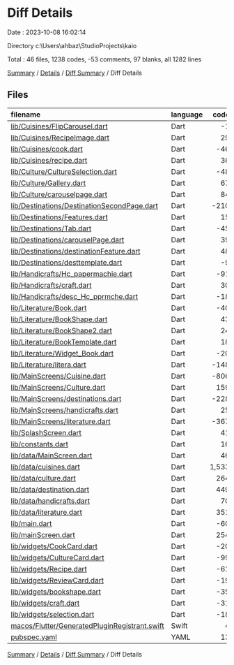 # Diff Details

Date : 2023-10-08 16:02:14

Directory c:\\Users\\ahbaz\\StudioProjects\\kaio

Total : 46 files,  1238 codes, -53 comments, 97 blanks, all 1282 lines

[Summary](results.md) / [Details](details.md) / [Diff Summary](diff.md) / Diff Details

## Files
| filename | language | code | comment | blank | total |
| :--- | :--- | ---: | ---: | ---: | ---: |
| [lib/Cuisines/FlipCarousel.dart](/lib/Cuisines/FlipCarousel.dart) | Dart | -1 | 3 | -1 | 1 |
| [lib/Cuisines/RecipeImage.dart](/lib/Cuisines/RecipeImage.dart) | Dart | 29 | 1 | 7 | 37 |
| [lib/Cuisines/cook.dart](/lib/Cuisines/cook.dart) | Dart | -46 | -24 | -17 | -87 |
| [lib/Cuisines/recipe.dart](/lib/Cuisines/recipe.dart) | Dart | 36 | -1 | 2 | 37 |
| [lib/Culture/CultureSelection.dart](/lib/Culture/CultureSelection.dart) | Dart | -48 | -36 | -5 | -89 |
| [lib/Culture/Gallery.dart](/lib/Culture/Gallery.dart) | Dart | 67 | 0 | 11 | 78 |
| [lib/Culture/carouselpage.dart](/lib/Culture/carouselpage.dart) | Dart | 84 | 1 | 9 | 94 |
| [lib/Destinations/DestinationSecondPage.dart](/lib/Destinations/DestinationSecondPage.dart) | Dart | -210 | -1 | -8 | -219 |
| [lib/Destinations/Features.dart](/lib/Destinations/Features.dart) | Dart | 15 | 0 | 3 | 18 |
| [lib/Destinations/Tab.dart](/lib/Destinations/Tab.dart) | Dart | -45 | -1 | -3 | -49 |
| [lib/Destinations/carouselPage.dart](/lib/Destinations/carouselPage.dart) | Dart | 39 | 1 | 7 | 47 |
| [lib/Destinations/destinationFeature.dart](/lib/Destinations/destinationFeature.dart) | Dart | 48 | 2 | 5 | 55 |
| [lib/Destinations/desttemplate.dart](/lib/Destinations/desttemplate.dart) | Dart | -9 | 0 | -1 | -10 |
| [lib/Handicrafts/Hc_papermachie.dart](/lib/Handicrafts/Hc_papermachie.dart) | Dart | -91 | -1 | -4 | -96 |
| [lib/Handicrafts/craft.dart](/lib/Handicrafts/craft.dart) | Dart | 30 | 1 | 6 | 37 |
| [lib/Handicrafts/desc_Hc_pprmche.dart](/lib/Handicrafts/desc_Hc_pprmche.dart) | Dart | -18 | -1 | -6 | -25 |
| [lib/Literature/Book.dart](/lib/Literature/Book.dart) | Dart | -40 | 0 | 1 | -39 |
| [lib/Literature/BookShape.dart](/lib/Literature/BookShape.dart) | Dart | 43 | 1 | 8 | 52 |
| [lib/Literature/BookShape2.dart](/lib/Literature/BookShape2.dart) | Dart | 24 | 1 | 7 | 32 |
| [lib/Literature/BookTemplate.dart](/lib/Literature/BookTemplate.dart) | Dart | 18 | 2 | 2 | 22 |
| [lib/Literature/Widget_Book.dart](/lib/Literature/Widget_Book.dart) | Dart | -20 | -1 | -6 | -27 |
| [lib/Literature/litera.dart](/lib/Literature/litera.dart) | Dart | -148 | -1 | -14 | -163 |
| [lib/MainScreens/Cuisine.dart](/lib/MainScreens/Cuisine.dart) | Dart | -806 | -3 | 7 | -802 |
| [lib/MainScreens/Culture.dart](/lib/MainScreens/Culture.dart) | Dart | 159 | 0 | 33 | 192 |
| [lib/MainScreens/destinations.dart](/lib/MainScreens/destinations.dart) | Dart | -228 | 0 | -25 | -253 |
| [lib/MainScreens/handicrafts.dart](/lib/MainScreens/handicrafts.dart) | Dart | 25 | 2 | 1 | 28 |
| [lib/MainScreens/literature.dart](/lib/MainScreens/literature.dart) | Dart | -367 | 23 | -5 | -349 |
| [lib/SplashScreen.dart](/lib/SplashScreen.dart) | Dart | 41 | 1 | 7 | 49 |
| [lib/constants.dart](/lib/constants.dart) | Dart | 16 | 0 | 0 | 16 |
| [lib/data/MainScreen.dart](/lib/data/MainScreen.dart) | Dart | 46 | 1 | 4 | 51 |
| [lib/data/cuisines.dart](/lib/data/cuisines.dart) | Dart | 1,533 | 1 | 51 | 1,585 |
| [lib/data/culture.dart](/lib/data/culture.dart) | Dart | 264 | 0 | 11 | 275 |
| [lib/data/destination.dart](/lib/data/destination.dart) | Dart | 449 | 1 | 22 | 472 |
| [lib/data/handicrafts.dart](/lib/data/handicrafts.dart) | Dart | 70 | 1 | 6 | 77 |
| [lib/data/literature.dart](/lib/data/literature.dart) | Dart | 351 | 0 | 6 | 357 |
| [lib/main.dart](/lib/main.dart) | Dart | -60 | 0 | 5 | -55 |
| [lib/mainScreen.dart](/lib/mainScreen.dart) | Dart | 254 | 1 | 16 | 271 |
| [lib/widgets/CookCard.dart](/lib/widgets/CookCard.dart) | Dart | -20 | -2 | -3 | -25 |
| [lib/widgets/CultureCard.dart](/lib/widgets/CultureCard.dart) | Dart | -99 | -14 | -20 | -133 |
| [lib/widgets/Recipe.dart](/lib/widgets/Recipe.dart) | Dart | -61 | -1 | -4 | -66 |
| [lib/widgets/ReviewCard.dart](/lib/widgets/ReviewCard.dart) | Dart | -19 | -2 | -3 | -24 |
| [lib/widgets/bookshape.dart](/lib/widgets/bookshape.dart) | Dart | -35 | -1 | -8 | -44 |
| [lib/widgets/craft.dart](/lib/widgets/craft.dart) | Dart | -31 | -1 | -3 | -35 |
| [lib/widgets/selection.dart](/lib/widgets/selection.dart) | Dart | -18 | -1 | -4 | -23 |
| [macos/Flutter/GeneratedPluginRegistrant.swift](/macos/Flutter/GeneratedPluginRegistrant.swift) | Swift | 4 | 0 | 0 | 4 |
| [pubspec.yaml](/pubspec.yaml) | YAML | 13 | -5 | 0 | 8 |

[Summary](results.md) / [Details](details.md) / [Diff Summary](diff.md) / Diff Details